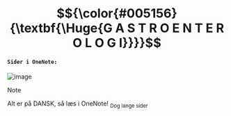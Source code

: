 # $${\color{#005156}{\textbf{\Huge{G A S T R O E N T E R O L O G I}}}}$$

#### `Sider i OneNote:`
![image](https://github.com/user-attachments/assets/76d9aad8-6184-4f00-ab69-4781eec4430d)

> [!NOTE]
> Alt er på DANSK, så læs i OneNote! <sub>Dog lange sider</sub>

